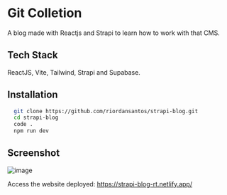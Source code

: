 # Git Colletion

A blog made with Reactjs and Strapi to learn how to work with that CMS.



## Tech Stack

ReactJS, Vite, Tailwind, Strapi and Supabase.




## Installation


```bash
  git clone https://github.com/riordansantos/strapi-blog.git
  cd strapi-blog
  code .
  npm run dev
```
    
## Screenshot
![image](https://github.com/riordansantos/strapi-blog/assets/52256690/da073bf6-3a93-4927-a637-7c37f3a4cb27)



Access the website deployed: https://strapi-blog-rt.netlify.app/



